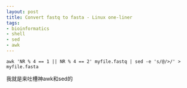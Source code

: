 ```yaml
---
layout: post
title: Convert fastq to fasta - Linux one-liner
tags:
- bioinformatics
- shell
- sed
- awk
---
```


    awk 'NR % 4 == 1 || NR % 4 == 2' myfile.fastq | sed -e 's/@/>/' > myfile.fasta

我就是来吐槽神awk和sed的
